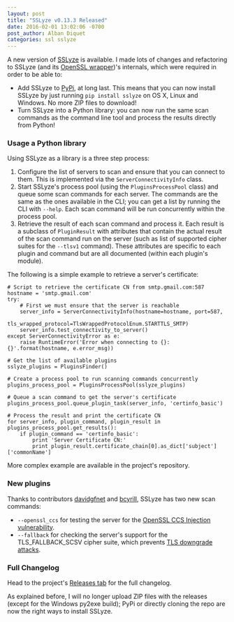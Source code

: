 ```yaml
---
layout: post
title: "SSLyze v0.13.3 Released"
date: 2016-02-01 13:02:06 -0700
post_author: Alban Diquet
categories: ssl sslyze
---
```


A new version of [SSLyze](https://github.com/nabla-c0d3/sslyze) is available. I made lots of changes and refactoring to SSLyze (and its [OpenSSL wrapper](https://github.com/nabla-c0d3/nassl))'s internals, which were required in order to be able to:

* Add SSLyze to [PyPi](https://pypi.python.org/pypi/SSLyze/), at long last. This means that you can now install SSLyze by just running `pip install sslyze` on OS X, Linux and Windows. No more ZIP files to download!
* Turn SSLyze into a Python library: you can now run the same scan commands as the command line tool and process the results directly from Python!


### Usage a Python library

Using SSLyze as a library is a three step process:

1. Configure the list of servers to scan and ensure that you can connect to them. This is implemented via the `ServerConnectivityInfo` class.
2. Start SSLyze's process pool (using the `PluginsProcessPool` class) and queue some scan commands for each server. The commands are the same as the ones available in the CLI; you can get a list by running the CLI with `--help`. Each scan command will be run concurrently within the process pool.
3. Retrieve the result of each scan command and process it. Each result is a subclass of `PluginResult` with attributes that contain the actual result of the scan command run on the server (such as list of supported cipher suites for the `--tlsv1` command). These attributes are specific to each plugin and command but are all documented (within each plugin's module).

The following is a simple example to retrieve a server's certificate:

    # Script to retrieve the certificate CN from smtp.gmail.com:587
    hostname = 'smtp.gmail.com'
    try:
        # First we must ensure that the server is reachable
        server_info = ServerConnectivityInfo(hostname=hostname, port=587,
                                             tls_wrapped_protocol=TlsWrappedProtocolEnum.STARTTLS_SMTP)
        server_info.test_connectivity_to_server()
    except ServerConnectivityError as e:
        raise RuntimeError('Error when connecting to {}: {}'.format(hostname, e.error_msg))
    
    # Get the list of available plugins
    sslyze_plugins = PluginsFinder()
    
    # Create a process pool to run scanning commands concurrently
    plugins_process_pool = PluginsProcessPool(sslyze_plugins)
    
    # Queue a scan command to get the server's certificate
    plugins_process_pool.queue_plugin_task(server_info, 'certinfo_basic')
    
    # Process the result and print the certificate CN
    for server_info, plugin_command, plugin_result in plugins_process_pool.get_results():
        if plugin_command == 'certinfo_basic':
            print 'Server Certificate CN:'
            print plugin_result.certificate_chain[0].as_dict['subject']['commonName']

More complex example are available in the project's repository.

### New plugins

Thanks to contributors [davidgfnet](https://github.com/davidgfnet) and [bcyrill](https://github.com/bcyrill), SSLyze has two new scan commands:

* `--openssl_ccs` for testing the server for the [OpenSSL CCS Injection vulnerability](http://ccsinjection.lepidum.co.jp/).
* `--fallback` for checking the server's support for the TLS\_FALLBACK\_SCSV cipher suite, which prevents [TLS downgrade attacks](http://www.troyhunt.com/2014/10/everything-you-need-to-know-about.html).


### Full Changelog

Head to the project's [Releases tab](https://github.com/nabla-c0d3/nassl/releases) for the full changelog. 

As explained before, I will no longer upload ZIP files with the releases (except for the Windows py2exe build); PyPi or directly cloning the repo are now the right ways to install SSLyze.

